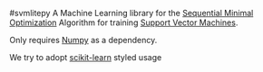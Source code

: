 #svmlitepy
A Machine Learning library for the [Sequential Minimal Optimization](https://en.wikipedia.org/wiki/Sequential_minimal_optimization) Algorithm for training [Support Vector Machines](https://en.wikipedia.org/wiki/Support_vector_machine).

Only requires [Numpy](http://www.numpy.org/) as a dependency.

We try to adopt [scikit-learn](http://scikit-learn.org/stable/) styled usage